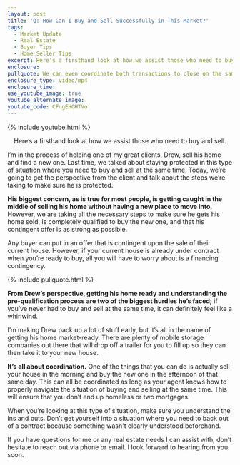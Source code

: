 ```yaml
---
layout: post
title: 'Q: How Can I Buy and Sell Successfully in This Market?'
tags:
  - Market Update
  - Real Estate
  - Buyer Tips
  - Home Seller Tips
excerpt: Here’s a firsthand look at how we assist those who need to buy and sell.
enclosure:
pullquote: We can even coordinate both transactions to close on the same day.
enclosure_type: video/mp4
enclosure_time:
use_youtube_image: true
youtube_alternate_image:
youtube_code: CFngEHGHTVo
---
```


{% include youtube.html %}

<center>Here’s a firsthand look at how we assist those who need to buy and sell.</center>

I’m in the process of helping one of my great clients, Drew, sell his home and find a new one. Last time, we talked about staying protected in this type of situation where you need to buy and sell at the same time. Today, we’re going to get the perspective from the client and talk about the steps we’re taking to make sure he is protected.&nbsp;

**His biggest concern, as is true for most people, is getting caught in the middle of selling his home without having a new place to move into.** However, we are taking all the necessary steps to make sure he gets his home sold, is completely qualified to buy the new one, and that his contingent offer is as strong as possible.

Any buyer can put in an offer that is contingent upon the sale of their current house. However, if your current house is already under contract when you’re ready to buy, all you will have to worry about is a financing contingency.&nbsp;

{% include pullquote.html %}

**From Drew’s perspective, getting his home ready and understanding the pre-qualification process are two of the biggest hurdles he’s faced;** if you’ve never had to buy and sell at the same time, it can definitely feel like a whirlwind.

I’m making Drew pack up a lot of stuff early, but it’s all in the name of getting his home market-ready. There are plenty of mobile storage companies out there that will drop off a trailer for you to fill up so they can then take it to your new house.

**It’s all about coordination.** One of the things that you can do is actually sell your house in the morning and buy the new one in the afternoon of that same day. This can all be coordinated as long as your agent knows how to properly navigate the situation of buying and selling at the same time. This will ensure that you don’t end up homeless or two mortgages.&nbsp;

When you’re looking at this type of situation, make sure you understand the ins and outs. Don’t get yourself into a situation where you need to back out of a contract because something wasn't clearly understood beforehand.

If you have questions for me or any real estate needs I can assist with, don’t hesitate to reach out via phone or email. I look forward to hearing from you soon.